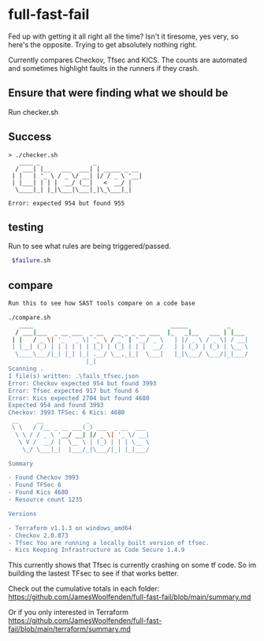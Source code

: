 
# full-fast-fail

Fed up with getting it all right all the time? Isn't it tiresome, yes very, so here's the opposite. Trying to get absolutely nothing right.

Currently compares Checkov, Tfsec and KICS.
The counts are automated and sometimes highlight faults in the runners if they crash.

## Ensure that were finding what we should be

Run checker.sh

## Success

```build
> ./checker.sh
   ____ _               _
  / ___| |__   ___  ___| | _____ _ __
 | |   | '_ \ / _ \/ __| |/ / _ \ '__|
 | |___| | | |  __/ (__|   <  __/ |
  \____|_| |_|\___|\___|_|\_\___|_|

Error: expected 954 but found 955
```

## testing

Run to see what rules are being triggered/passed.

```bash
 $failure.sh
```

## compare

```bash
Run this to see how SAST tools compare on a code base

./compare.sh
   ____                                       _____           _
  / ___|___  _ __ ___  _ __   __ _ _ __ ___  |_   _|__   ___ | |___
 | |   / _ \| '_ ` _ \| '_ \ / _` | '__/ _ \   | |/ _ \ / _ \| / __|
 | |__| (_) | | | | | | |_) | (_| | | |  __/   | | (_) | (_) | \__ \
  \____\___/|_| |_| |_| .__/ \__,_|_|  \___|   |_|\___/ \___/|_|___/
                      |_|
Scanning .
1 file(s) written: .\fails_tfsec.json
Error: Checkov expected 954 but found 3993
Error: Tfsec expected 917 but found 6
Error: Kics expected 2704 but found 4680
Expected 954 and found 3993
Checkov: 3993 TFSec: 6 Kics: 4680
 __     __            _
 \ \   / /__ _ __ ___(_) ___  _ __  ___
  \ \ / / _ \ '__/ __| |/ _ \| '_ \/ __|
   \ V /  __/ |  \__ \ | (_) | | | \__ \
    \_/ \___|_|  |___/_|\___/|_| |_|___/

Summary

- Found Checkov 3993
- Found TFSec 6
- Found Kics 4680
- Resource count 1235

Versions

- Terraform v1.1.3 on windows_amd64
- Checkov 2.0.873
- Tfsec You are running a locally built version of tfsec.
- Kics Keeping Infrastructure as Code Secure 1.4.9
```

This currently shows that Tfsec is currently crashing on some tf code. So im building the lastest TFsec to see if that works better.

Check out the cumulative totals in each folder: <https://github.com/JamesWoolfenden/full-fast-fail/blob/main/summary.md>

Or if you only interested in Terraform <https://github.com/JamesWoolfenden/full-fast-fail/blob/main/terraform/summary.md>
